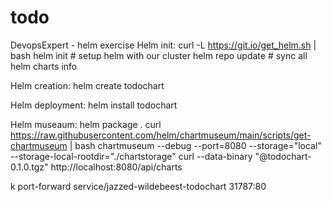 # todo
DevopsExpert - helm exercise
Helm init:
curl -L https://git.io/get_helm.sh | bash
helm init  # setup helm with our cluster
helm repo update # sync all helm charts info

Helm creation:
helm create todochart

Helm deployment:
helm install todochart

Helm museaum:
helm package .
curl https://raw.githubusercontent.com/helm/chartmuseum/main/scripts/get-chartmuseum | bash
chartmuseum --debug --port=8080 --storage="local" --storage-local-rootdir="./chartstorage"
curl --data-binary "@todochart-0.1.0.tgz" http://localhost:8080/api/charts

k port-forward  service/jazzed-wildebeest-todochart 31787:80
